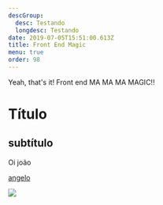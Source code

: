 ```yaml
---
descGroup:
  desc: Testando
  longdesc: Testando
date: 2019-07-05T15:51:00.613Z
title: Front End Magic
menu: true
order: 98
---
```

Yeah, that's it! Front end MA MA MA MAGIC!!

# Título

## subtítulo

Oi joão

[angelo](www.angelodias.com.br)

![](https://images.unsplash.com/photo-1556745753-b2904692b3cd?ixlib=rb-1.2.1&ixid=eyJhcHBfaWQiOjEyMDd9&auto=format&fit=crop&w=1932&q=80)
